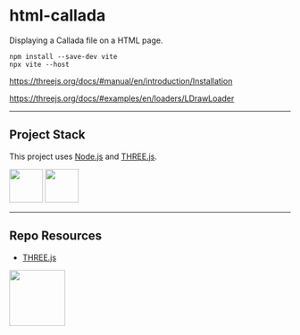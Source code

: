 # html-callada
Displaying a Callada file on a HTML page.

```
npm install --save-dev vite
npx vite --host
```

https://threejs.org/docs/#manual/en/introduction/Installation

https://threejs.org/docs/#examples/en/loaders/LDrawLoader

---

## Project Stack

This project uses [Node.js](https://nodejs.org/en) and [THREE.js](https://threejs.org/).

<img src="https://console.codeadam.ca/api/image/nodejs" width="60"> <img src="https://console.codeadam.ca/api/image/threejs" width="60">

---

## Repo Resources

* [THREE.js](https://threejs.org/)

<a href="https://codeadam.ca">
<img src="https://codeadam.ca/images/code-block.png" width="100">
</a>
